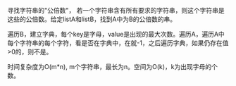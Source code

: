 寻找字符串的"公倍数"， 若一个字符串含有所有要求的字符串，则这个字符串是这些的公倍数。给定listA和listB，找到A中为B的公倍数的串。

遍历B，建立字典，每个key是字母，value是出现的最大次数。遍历A，遍历A中每个字符串的每个字符，看是否在字典中，在就-1，之后遍历字典，如果仍存在值>0的，则不是。

时间复杂度为O(m\*n), m个字符串，最长为n。空间为O(k)，k为出现字母的个数。